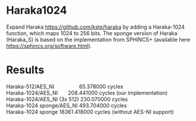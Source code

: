 # Haraka1024

Expand Haraka https://github.com/kste/haraka by adding a Haraka-1024 function, which maps 1024 to 256 bits. The sponge version of Haraka (Haraka_S) is based on the implementation from SPHINCS+ (available here https://sphincs.org/software.html).

# Results

Haraka-512/AES_NI&nbsp;&nbsp;&nbsp;&nbsp;&nbsp;&nbsp;&nbsp;&nbsp;&nbsp;&nbsp;&nbsp;&nbsp;&nbsp;&nbsp;&nbsp;&nbsp;&nbsp;65.378000 cycles<br>
Haraka-1024/AES_NI&nbsp;&nbsp;&nbsp;&nbsp;&nbsp;&nbsp;&nbsp;208.441000 cycles (our implementation)<br>
Haraka-1024/AES_NI (3x 512)   230.070000 cycles<br>
Haraka-1024 sponge/AES_NI     493.704000 cycles<br> 
Haraka-1024 sponge          18361.418000 cycles (without AES-NI support)<br>
